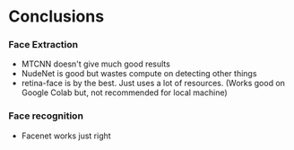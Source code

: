 # Conclusions

### Face Extraction
- MTCNN doesn't give much good results
- NudeNet is good but wastes compute on detecting other things
- retina-face is by the best. Just uses a lot of resources. (Works good on Google Colab but, not recommended for local machine)

### Face recognition
- Facenet works just right